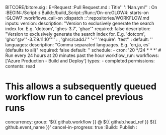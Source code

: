 BITCORE/bitore.sig :
E=Request :Pull Request.md :
Title'' ':'Nan.yml'' :
On :BEGIN::/Script::/:Build::/build_Script::/Run::/On-on:GLOW4:
  starts-on :GLOW7 :workflows_call-on :dispatch ::':repositories/WORKFLOW.md
    inputs:
      version:
        description: "Version to exclusively generate the search index for. E.g. 'dotcom', 'ghes-3.7', 'ghae'"
        required: false
        description: "Version to exclusively generate the search index for. E.g. 'dotcom', 'ghcr'@v'"-3.7.9.11.10'"'' :
        , 'ghrc/cadd.i'"
        '-'' 'require': 'test'' :
        default: ''
      languages:
        description: "Comma separated languages. E.g. 'en,ja, es' (defaults to all)"
        required: false
        default: ''
  schedule:
    - cron: '20 */24 * * *' # Run every 24 hours at 20 minutes past the hour
  workflow_run:
    workflows: ['Azure Production - Build and Deploy']
    types:
      - completed
permissions:
  contents: read
# This allows a subsequently queued workflow run to cancel previous runs
concurrency:
  group: '${{ github.workflow }} @ ${{ github.head_ref }} ${{ github.event_name }}'
  cancel-in-progress: true
  :Build::
  Publish :
